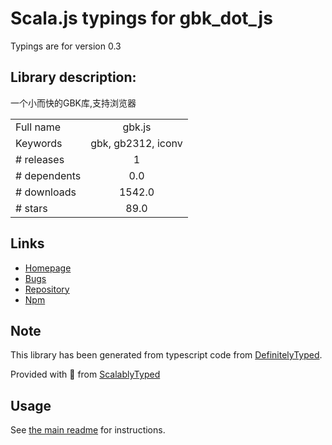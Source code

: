 
# Scala.js typings for gbk_dot_js

Typings are for version 0.3

## Library description:
一个小而快的GBK库,支持浏览器

|                    |                 |
| ------------------ | :-------------: |
| Full name          | gbk.js |
| Keywords           | gbk, gb2312, iconv |
| # releases         | 1 |
| # dependents       | 0.0 |
| # downloads        | 1542.0 |
| # stars            | 89.0 |

## Links
- [Homepage](https://github.com/cnwhy/GBK.js)
- [Bugs](https://github.com/cnwhy/GBK.js/issues)
- [Repository](https://github.com/cnwhy/GBK.js)
- [Npm](https://www.npmjs.com/package/gbk.js)
    


## Note
This library has been generated from typescript code from [DefinitelyTyped](https://definitelytyped.org).

Provided with :purple_heart: from [ScalablyTyped](https://github.com/oyvindberg/ScalablyTyped)

## Usage
See [the main readme](../../readme.md) for instructions.


